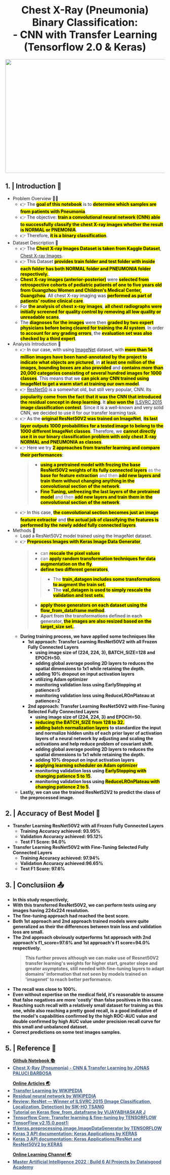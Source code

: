 <b><h1><center><font size="6">Chest X-Ray (Pneumonia) Binary Classification: <br> - CNN with Transfer Learning <br> (Tensorflow 2.0 & Keras)</font></center></h1></b>

<img src="https://www.collinsdictionary.com/images/full/xray_560923156_1000.jpg" width="620" height="360" align="center"/>

## <b>1. | Introduction</b> 👋
  * Problem Overview 👨‍💻 </br>
    * 👉 The <mark><b>goal of this notebook</mark></b> is to <mark><b>determine which samples are from patients with Pneumonia</mark></b>.
    * 👉 The objective: <mark><b>train a convolutional neural network (CNN) able to successfully classify the chest X-ray images whether the result is NORMAL or PNEMONIA</b></mark>.
    * 👉 Therefore, <mark><b>it is a binary classification</b></mark>.
  * Dataset Description 🤔 </br>
    * 👉 The <mark><b>Chest X-ray Images Dataset is taken from Kaggle Dataset</b></mark>, <a href="https://www.kaggle.com/datasets/tolgadincer/labeled-chest-xray-images">Chest X-ray Images</a>.
    * 👉 This Dataset <mark><b>provides train folder and test folder with inside each folder has both NORMAL folder and PNEUMONIA folder respectively.</b></mark>.
    * <mark><b>Chest X-ray images (anterior-posterior)</mark></b> were <mark><b>selected from retrospective cohorts of pediatric patients of one to five years old from Guangzhou Women and Children's Medical Center, Guangzhou</mark></b>. All chest X-ray imaging was <mark><b>performed as part of patients' routine clinical care</mark></b>.
    * For <mark><b>the analysis of chest x-ray images</mark></b>, <mark><b>all chest radiographs were initially screened for quality control by removing all low quality or unreadable scans</mark></b>.
    * The <mark><b>diagnoses for the images</mark></b> were then <mark><b>graded by two expert physicians before being cleared for training the AI system</mark></b>. In order <mark><b>to account for any grading errors</mark></b>, the <mark><b>evaluation set was also checked by a third expert</mark></b>.
  * Analysis Introduction 🔎 </br>
    * 👉 In our case, with using <a href="https://www.image-net.org/">ImageNet</a> dataset, with <mark><b>more than 14 million images have been hand-annotated by the project to indicate what objects are pictured</mark></b>, in <mark><b>at least one million of the images, bounding boxes are also provided</mark></b> and <mark><b>contains more than 20,000 categories consisting of several hundred images for 1000 classes</mark></b>. This means that we <mark><b>can pick any CNN trained using ImageNet to get a warm start at training our own model</b></mark>.
    * 👉 <a href="https://en.wikipedia.org/wiki/Residual_neural_network">ResNet50</a> is a somewhat old, but still very popular, CNN. Its <mark><b>popularity come from the fact that it was the CNN that introduced the residual concept in deep learning</mark></b>. It <mark><b>also won the</mark></b> <a href="https://towardsdatascience.com/review-resnet-winner-of-ilsvrc-2015-image-classification-localization-detection-e39402bfa5d8">ILSVRC 2015</a> <mark><b>image classification contest</mark></b>. Since it is a well-known and very solid CNN, we decided to use it for our transfer learning task.
    * 👉 As the <mark><b>original ResNet50V2 was trained on ImageNet</mark></b>, <mark><b>its last layer outputs 1000 probabilities for a tested image to belong to the 1000 different ImageNet classes</mark></b>. Therefore, we <mark><b>cannot directly use it in our binary classification problem with only chest X-ray NORMAL and PNEUMONIA as classes</mark></b>.
    * 👉 Here we try <mark><b>2 approaches from transfer learning and compare their performances</mark></b>:
      > - <mark><b>using a pretrained model with frozing the base ResNet50V2 weights of its fully connected layers</mark></b> as the <mark><b>base for feature extraction</mark></b> and then <mark><b>add new layers and train them without changing anything in the convolutional section of the network</mark></b>.
      > - <mark><b>Fine Tuning, unfreezing the last layers of the pretrained model</mark></b> and then <mark><b>add new layers and train them in the convolutional section of the network</mark></b>.
    * 👉 In this case, <mark><b>the convolutional section becomes just an image feature extractor</mark></b> and <mark><b>the actual job of classifying the features is performed by the newly added fully connected layers</mark></b>.
  * Methods 🧾 </br>
    * Load a ResNet50V2 model trained using the ImageNet dataset.
    * 👉 <mark><b>Preprocess Images with Keras Image Data Generator</b></mark>,
      > - can <b><mark>rescale the pixel values</b></mark>
      > - can <b><mark>apply random transformation techniques for data augmentation on the fly</b></mark>.
      > - <b><mark>define two different generators</b></mark>,
        >> - The <b><mark>train_datagen<b><mark> includes <b><mark>some transformations to augment the train set</b></mark>.
        >> - The <b><mark>val_datagen<b><mark> is used to <b><mark>simply rescale the validation and test sets</b></mark>.
      > - <b><mark>apply those generators on each dataset using the flow_from_dataframe method</b></mark>.
      > - Apart from the transformations defined in each generator, <b><mark>the images are also resized based on the target_size set.</b></mark>.
    * During training process, we have applied some techniques like
      - 1st approach: Transfer Learning ResNet50V2 with all Frozen Fully Connected Layers
        - using image size of (224, 224, 3), BATCH_SIZE=128 and EPOCH=50.
        - adding global average pooling 2D layers to reduces the spatial dimensions to 1x1 while retaining the depth.
        - adding 10% dropout on input activation layers
        - utilizing Adam optimizer
        - monitoring validation loss using EarlyStopping at patience=5
        - monitoring validation loss using ReduceLROnPlateau at patience=2
      - 2nd approach: Transfer Learning ResNet50V2 with Fine-Tuning Selected Fully Connected Layers
        - using image size of (224, 224, 3) and EPOCH=50.
        - <mark><b>reducing the BATCH_SIZE from 128 to 32.</mark></b>
        - <mark><b>adding batch normalization layers</mark></b> to standardize the input and normalize hidden units of each prior layer of activation layers of a neural network by adjusting and scaling the activations and help reduce problem of covariant shift.
        - adding global average pooling 2D layers to reduces the spatial dimensions to 1x1 while retaining the depth.
        - adding 10% dropout on input activation layers
        - <mark><b>applying learning scheduler on Adam optimizer</mark></b>
        - monitoring validation loss using <mark><b>EarlyStopping with changing patience 5 to 15</mark></b>.
        - monitoring validation loss using <mark><b>ReduceLROnPlateau with changing patience 2 to 5</mark></b>.
    * Lastly, we can use the trained ResNet52V2 to predict the class of the preprocessed image.


## <b>2. | Accuracy of Best Model</b> 🧪
* Transfer Learning ResNet50V2 with all Frozen Fully Connected Layers
  - Training Accuracy achieved: 93.95%
  - Validation Accuracy achieved: 95.12%
  - Test F1 Score: 94.0%
* Transfer Learning ResNet50V2 with Fine-Tuning Selected Fully Connected Layers
  - Training Accuracy achieved: 97.94%
  - Validation Accuracy achieved:96.65%
  - Test F1 Score: 97.6%

## <b>3. | Conclusiion </b> 📤
* In this study respectively,
* With this transferred ResNet50V2, we can perform tests using any images having 224x224 resolution.
* The fine-tuning approach had reached the best score.
* Both 1st approach and 2nd approach trained models were quite generalized as their the differences between train loss and validation loss are small.
* The 2nd approach obviously outperforms 1st approach with 2nd approach's f1_score=97.6% and 1st approach's f1 score=94.0% respectively.
  > This further proves although we can make use of Resnet50V2 transfer learning's weights for higher start, greater slope and greater asymptotes, still needed with fine-tuning layers to adapt domains' information that not seen by models trained on 'imagenet' to reach better performance.
* The recall was close to 100%.
* Even without expertise on the medical field, it's reasonable to assume that false negatives are more 'costly' than false positives in this case.
* Reaching such recall with a relatively small dataset for training as this one, while also reaching a pretty good recall, is a good indicative of the model's capabilities confirmed by the high ROC-AUC value and double confirmed by high AUC value under precision recall curve for this small and unbalanced dataset.
* Correct predictions on some test images samples.

## <b>5. | Reference</b> 🔗
<ul><b><u>Github Notebook 📚</u></b>
        <li> <a style="color: #3D5A80" href="https://www.kaggle.com/code/jonaspalucibarbosa/chest-x-ray-pneumonia-cnn-transfer-learning">Chest X-Ray (Pneumonia) - CNN & Transfer Learning by JONAS PALUCI BARBOSA</a></li>
</ul>
<ul><b><u>Online Articles 🌏</u></b>
      <li><a style="color: #3D5A80" href="https://en.wikipedia.org/wiki/Transfer_learning">Transfer Learning by WIKIPEDIA</a></li>
      <li><a style="color: #3D5A80" href="https://en.wikipedia.org/wiki/Residual_neural_network">Residual neural network by WIKIPEDIA</a></li>
      <li><a style="color: #3D5A80" href="https://towardsdatascience.com/review-resnet-winner-of-ilsvrc-2015-image-classification-localization-detection-e39402bfa5d8">Review: ResNet — Winner of ILSVRC 2015 (Image Classification, Localization, Detection) by SIK-HO TSANG</a></li>
      <li><a style="color: #3D5A80" href="https://vijayabhaskar96.medium.com/tutorial-on-keras-flow-from-dataframe-1fd4493d237c">Tutorial on Keras flow_from_dataframe by VIJAYABHASKAR J</a></li>
      <li><a style="color: #3D5A80" href="https://www.tensorflow.org/guide/keras/transfer_learning">Tensorflow Core: Transfer learning & fine-tuning by TENSORFLOW</a></li>
      <li><a style="color: #3D5A80" href="https://www.tensorflow.org/api_docs/python/tf/keras/preprocessing/image/ImageDataGenerator">TensorFlow v2.15.0.post1: tf.keras.preprocessing.image.ImageDataGenerator by TENSORFLOW</a></li>
      <li><a style="color: #3D5A80" href="https://keras.io/api/applications/">Keras 3 API documentation: Keras Applications by KERAS</a></li>
      <li><a style="color: #3D5A80" href="https://keras.io/api/applications/resnet/#resnet50v2-function">Keras 3 API documentation: Keras Applications/ResNet and ResNet50V2 by KERAS</a></li>
</ul>
<ul><b><u>Online Learning Channel 🌏</u></b>
        <li><a style="color: #3D5A80" href="https://www.udemy.com/course/artificial-intelligence-in-python-/learn/lecture/26598012#overview">Master Artificial Intelligence 2022 : Build 6 AI Projects by Dataisgood Academy</a></li>   
</ul>